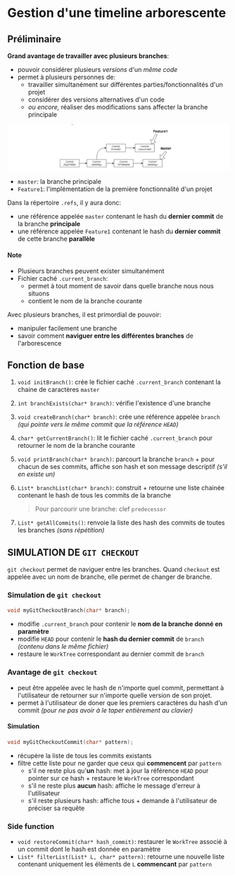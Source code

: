 # Gestion d'une timeline arborescente 
## Préliminaire
**Grand avantage de travailler avec plusieurs branches**: 
- pouvoir considérer plusieurs *versions* d'un *même code*
- permet à plusieurs personnes de: 
	- travailler simultanément sur différentes parties/fonctionnalités d'un projet
	- considérer des versions alternatives d'un code
	- *ou encore,* réaliser des modifications sans affecter la branche principale

![Timeline](sub_img/timeline.png)
- `master`: la branche principale
- `Feature1`: l'implémentation de la première fonctionnalité d'un projet

Dans la répertoire `.refs`, il y aura donc: 
- une référence appelée `master` contenant le hash du **dernier commit** de la branche **principale**
- une référence appelée `Feature1` contenant le hash du **dernier commit** de cette branche **parallèle**

#### Note
- Plusieurs branches peuvent exister simultanément
- Fichier caché `.current_branch`: 
	- permet à tout moment de savoir dans quelle branche nous nous situons
	- contient le nom de la branche courante

Avec plusieurs branches, il est primordial de pouvoir: 
- manipuler facilement une branche
- savoir comment **naviguer entre les différentes branches** de l'arborescence

## Fonction de base
1. `void initBranch()`: crée le fichier caché `.current_branch` contenant la chaine de caractères `master`
2. `int branchExists(char* branch)`: vérifie l'existence d'une branche
3. `void createBranch(char* branch)`: crée une référence appelée `branch` *(qui pointe vers le même commit que la référence `HEAD`)* 
4. `char* getCurrentBranch()`: lit le fichier caché `.current_branch` pour retourner le nom de la branche courante
5. `void printBranch(char* branch)`: parcourt la branche `branch` + pour chacun de ses commits, affiche son hash et son message descriptif *(s'il en existe un)*
6. `List* branchList(char* branch)`: construit + retourne une liste chainée contenant le hash de tous les commits de la branche
	> Pour parcourir une branche: clef `predecessor`

7. `List* getAllCommits()`: renvoie la liste des hash des commits de toutes les branches *(sans répétition)*

## SIMULATION DE `GIT CHECKOUT`
`git checkout` permet de naviguer entre les branches. Quand `checkout` est appelée avec un nom de branche, elle permet de changer de branche.

### Simulation de `git checkout`  
```C
void myGitCheckoutBranch(char* branch);
```
- modifie `.current_branch` pour contenir le **nom de la branche donné en paramètre**
- modifie `HEAD` pour contenir le **hash du dernier commit** de `branch` *(contenu dans le même fichier)*
- restaure le `WorkTree` correspondant au dernier commit de `branch`

### Avantage de `git checkout`
- peut être appelée avec le hash de n'importe quel commit, permettant à l'utilisateur de retourner sur n'importe quelle version de son projet. 
- permet à l'utilisateur de doner que les premiers caractères du hash d'un commit *(pour ne pas avoir à le taper entièrement au clavier)*
#### Simulation 
```C
void myGitCheckoutCommit(char* pattern);
```
- récupère la liste de tous les commits existants
- filtre cette liste pour ne garder que ceux qui **commencent** par `pattern`
	- s'il ne reste plus qu'**un** hash: met à jour la référence `HEAD` pour pointer sur ce hash + restaure le `WorkTree` correspondant
	- s'il ne reste plus **aucun** hash: affiche le message d'erreur à l'utilisateur
	- s'il reste plusieurs hash: affiche tous + demande à l'utilisateur de préciser sa requête

### Side function
- `void restoreCommit(char* hash_commit)`: restaurer le `WorkTree` associé à un commit dont le hash est donnée en paramètre
- `List* filterList(List* L, char* pattern)`: retourne une nouvelle liste contenant uniquement les éléments de `L` **commencant** par `pattern`